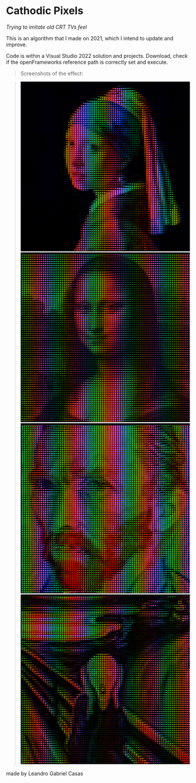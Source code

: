 # Cathodic Pixels


_Trying to imitate old CRT TVs feel_

This is an algorithm that I made on 2021, which I intend to update and improve.

Code is within a Visual Studio 2022 solution and projects. Download, check if the openFrameworks reference path is correctly set and execute.

> Screenshots of the effect:

> ![1](/bin/data/screenshots/173.png "")
> ![2](/bin/data/screenshots/418.png "")
> ![3](/bin/data/screenshots/604.png "")
> ![4](/bin/data/screenshots/754.png "")

made by Leandro Gabriel Casas

